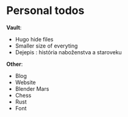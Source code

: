 # Personal todos

**Vault**:
- Hugo hide files
- Smaller size of everyting
- Dejepis : história naboženstva a staroveku

**Other**:
- Blog
- Website
- Blender Mars
- Chess
- Rust
- Font
